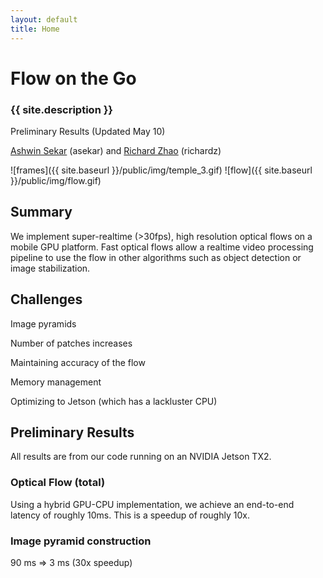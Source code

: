 ```yaml
---
layout: default
title: Home
---
```


# Flow on the Go

### {{ site.description }}

Preliminary Results (Updated May 10)

[Ashwin Sekar](mailto:asekar@andrew.cmu.edu) (asekar)
and [Richard Zhao](mailto:richardz@andrew.cmu.edu) (richardz)

![frames]({{ site.baseurl }}/public/img/temple_3.gif)
![flow]({{ site.baseurl }}/public/img/flow.gif)

## Summary

We implement super-realtime (>30fps), high resolution optical flows on a mobile GPU platform. Fast
optical flows allow a realtime video processing pipeline to use the flow in other algorithms such
as object detection or image stabilization.

## Challenges

Image pyramids

Number of patches increases

Maintaining accuracy of the flow

Memory management

Optimizing to Jetson (which has a lackluster CPU)

## Preliminary Results

All results are from our code running on an NVIDIA Jetson TX2.

### Optical Flow (total)

Using a hybrid GPU-CPU implementation, we achieve an end-to-end latency of roughly 10ms. This
is a speedup of roughly 10x.

### Image pyramid construction

90 ms => 3 ms (30x speedup)
